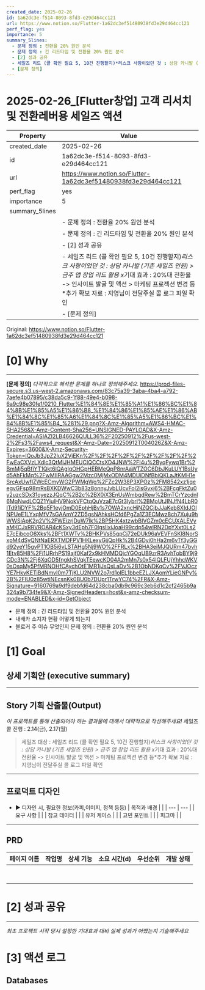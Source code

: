 ```yaml
---
created_date: 2025-02-26
id: 1a62dc3e-f514-8093-8fd3-e29d464cc121
url: https://www.notion.so/Flutter-1a62dc3ef51480938fd3e29d464cc121
perf_flag: yes
importance: 5
summary_5lines:
  - 문제 정의 : 전환율 20% 원인 분석
  - 문제 정의 : 긴 리드타임 및 전환율 20% 원인 분석
  - [2] 성과 공유
  - 세일즈 리드 (콜 확인 필요 5, 10건 진행할지)*리스크 사항이었던 것 : 상담 카니발 (기존 세일즈 인원) > 금주 앱 창업 리드 활용 x*기대 효과 : 20%대 전환율 -> 인사이트 발굴 및 액션 > 마케팅 프로젝션 변경 등*추가 확보 자료 : 지영님이 전달주실 콜 로그 파일 확인
  - [문제 정의]
---
```


# 2025-02-26_[Flutter창업] 고객 리서치 및 전환레버용 세일즈 액션

| Property | Value |
| --- | --- |
| created_date | 2025-02-26 |
| id | 1a62dc3e-f514-8093-8fd3-e29d464cc121 |
| url | https://www.notion.so/Flutter-1a62dc3ef51480938fd3e29d464cc121 |
| perf_flag | yes |
| importance | 5 |
| summary_5lines | |
|  | - 문제 정의 : 전환율 20% 원인 분석 |
|  | - 문제 정의 : 긴 리드타임 및 전환율 20% 원인 분석 |
|  | - [2] 성과 공유 |
|  | - 세일즈 리드 (콜 확인 필요 5, 10건 진행할지)*리스크 사항이었던 것 : 상담 카니발 (기존 세일즈 인원) > 금주 앱 창업 리드 활용 x*기대 효과 : 20%대 전환율 -> 인사이트 발굴 및 액션 > 마케팅 프로젝션 변경 등*추가 확보 자료 : 지영님이 전달주실 콜 로그 파일 확인 |
|  | - [문제 정의] |

Original: https://www.notion.so/Flutter-1a62dc3ef51480938fd3e29d464cc121

# [0] Why

---
**[문제 정의]**
*다각적으로 해석한 문제를 하나로 정의해주세요.*
https://prod-files-secure.s3.us-west-2.amazonaws.com/83c75a39-3aba-4ba4-a792-7aefe4b07895/c38da5c9-1f88-49e4-b098-6a9c98e30fe1/0210_Flutter%E1%84%8E%E1%85%A1%E1%86%BC%E1%84%8B%E1%85%A5%E1%86%B8_%E1%84%86%E1%85%AE%E1%86%AB%E1%84%8C%E1%85%A6%E1%84%8C%E1%85%A5%E1%86%BC%E1%84%8B%E1%85%B4_%281%29.png?X-Amz-Algorithm=AWS4-HMAC-SHA256&X-Amz-Content-Sha256=UNSIGNED-PAYLOAD&X-Amz-Credential=ASIAZI2LB46626QULL36%2F20250912%2Fus-west-2%2Fs3%2Faws4_request&X-Amz-Date=20250912T004026Z&X-Amz-Expires=3600&X-Amz-Security-Token=IQoJb3JpZ2luX2VjEKn%2F%2F%2F%2F%2F%2F%2F%2F%2F%2FwEaCXVzLXdlc3QtMiJHMEUCIQCCtsXD4JNW%2FI4u%2ByqFywq1Br%2BmMj5qBfiYT1Qkt6lQAgIgOHGpHEBMeQpP8nrAaWTZOC6DbJKuLUY1BsUyd5AhFkMq%2FwMIIRAAGgw2Mzc0MjMxODM4MDUiDNfBbiQKLaJtKMH1eSrcAxUwfIZWcECmyWG2PWMgWg%2FZc2W38P3XPOz%2FM8542xz1jqeegvGFsp98mRsBXKDWwC3b83z8onnyJvbLUcvFol2isGvxj6%2BFcgFktZu0y2uzcSDx31oyezzJQqC%2B2c%2BX0iX3EnUsWmbqdRew%2BmTCrYzcdnl6MqNwdLCQZ1YjulHV9NokVFCtqQuVzaE7cGt3lybrl%2BMoUtJINJfN4LbR0ITd91iDYF%2Bq5F1eyjOmD0EphHjBv1s7OWA2xncHjNZQCjbJJaKeb8XIdJOlNPUeE1LYxqMfV7sGAAmY2ZD5gsNAhksHCfd6PgZa1Z3ECMwz8ch7Xuju9hWWSiApK2q2V%2FWEizrjDuW7Ik%2BP5HK4xtzwbBIVGZm0cECUXALEVyaMKCJxRRVROAR4cKSxy3dEph7F0IgslIxiJoaH99cdp54wlRN2DpYXxt0Ls2E7cEibcoO8Xks%2BFt1XWTv%2BHKPVs85gpCj72eDUk96aVEVFnSKl8NorSxpM4dSyQNtNaERXTMDFPV1HKLexyGjjQpHk%2B4GDyi0hHa2m6vTf3yGGd92yeY15gvPT1OB5i6vLSTAHg5Nj9WO%2FFRLx%2BHA3eiMJQURm47bvh1Etv85H8%2Fi1URrhPS19ajf0Kaf2x9kHMMDQjcYGOqUB9zrR3AvhTobBY9j9CDc3N%2Fj6XqOD5fngkhSVqkTEewcKD04A2mMn7s0x54lQLFUjYhhcWKV0sOsqMy5PfMRNOHfCAychOtE1MR1jJsQsLaDv%2B1ObNDKqCv%2FVJOczYE7HkvKETiBdNmvI0m7TjKLU2NVW2o7rd1olEL1bbeEZLJXAomYLieGNPy%2B%2FIU0z85wtiNEcsnKk0BU0b7DUpr1TrwYC74%2FR&X-Amz-Signature=9160769a9df9debfd64d238cba0db9c969c3eb6d1c2cf2465b9a324a9b734fe9&X-Amz-SignedHeaders=host&x-amz-checksum-mode=ENABLED&x-id=GetObject
- 문제 정의 : 긴 리드타임 및 전환율 20% 원인 분석
- 내배카 소지자 현황 어떻게 되는지
- 블로커 주 이슈 무엇인지
문제 정의 : 전환율 20% 원인 분석

# [1] Goal

## 상세 기획안 (executive summary)

---

## Story 기획 산출물(Output)
*이 프로젝트를 통해 산출되어야 하는 결과물에 대해서 대략적으로 작성해주세요!*
세일즈콜 진행 : 2.14(금), 2.17(월)
> 세일즈 대상 :
세일즈 리드 (콜 확인 필요 5, 10건 진행할지)*리스크 사항이었던 것 : 상담 카니발 (기존 세일즈 인원) > 금주 앱 창업 리드 활용 x*기대 효과 : 20%대 전환율 -> 인사이트 발굴 및 액션 > 마케팅 프로젝션 변경 등*추가 확보 자료 : 지영님이 전달주실 콜 로그 파일 확인

---

## 프로덕트 디자인
- ▶ 디자인 시, 필요한 정보(카피,이미지, 정책 등등)
| 목적과 배경 |  |
| --- | --- |
| 요구 사항 |  |
| 참고 데이터 |  |
| 유저 케이스 |  |
| 고민 포인트 |  |
| 피그마 |  |

---

## PRD
| **페이지 이름** | **작업명** | **상세 기능** | **소요 시간(d)** | **우선순위** | **개발 상태** |
| --- | --- | --- | --- | --- | --- |
|  |  |  |  |  |  |
|  |  |  |  |  |  |
|  |  |  |  |  |  |
|  |  |  |  |  |  |
|  |  |  |  |  |  |
|  |  |  |  |  |  |
|  |  |  |  |  |  |
|  |  |  |  |  |  |

# [2] 성과 공유

---
*최초 프로젝트 시작 당시 설정한 기대효과 대비 실제 성과가 어땠는지 기술해주세요*

# [3] 액션 로그

## Databases
